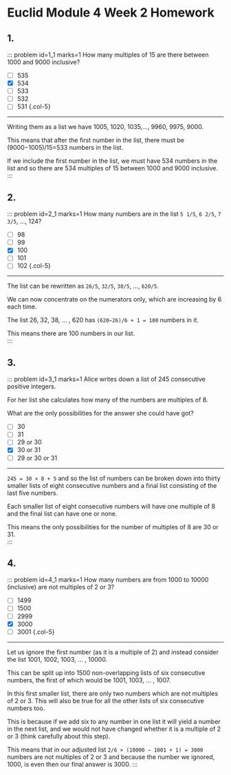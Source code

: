# Euclid Module 4 Week 2 Homework


## 1.
::: problem id=1_1 marks=1
How many multiples of 15 are there between 1000 and 9000 inclusive?   

* [ ] 535
* [x] 534
* [ ] 533
* [ ] 532
* [ ] 531
{.col-5}

---

Writing them as a list we have 1005, 1020, 1035,…, 9960, 9975, 9000.  

This means that after the first number in the list, there must be (9000−1005)/15=533 numbers in the list.  

If we include the first number in the list, we must have 534 numbers in the list and so there are 534 multiples of 15 between 1000 and 9000 inclusive.  
:::


## 2.
::: problem id=2_1 marks=1 
How many numbers are in the list `5 1/5`, `6 2/5`, `7 3/5`, …, 124?   

* [ ] 98
* [ ] 99
* [x] 100
* [ ] 101
* [ ] 102
{.col-5}

---

The list can be rewritten as `26/5`, `32/5`, `38/5`, ..., `620/5`.   

We can now concentrate on the numerators only, which are increasing by 6 each time.  

The list 26, 32, 38, ... , 620 has `(620−26)/6 + 1 = 100` numbers in it.  

This means there are 100 numbers in our list.  
:::


## 3.
::: problem id=3_1 marks=1
Alice writes down a list of 245 consecutive positive integers.  

For her list she calculates how many of the numbers are multiples of 8.  

What are the only possibilities for the answer she could have got?     

* [ ] 30
* [ ] 31
* [ ] 29 or 30
* [x] 30 or 31
* [ ] 29 or 30 or 31

---

`245 = 30 × 8 + 5` and so the list of numbers can be broken down into thirty smaller lists of eight consecutive numbers and a final list consisting of the last five numbers.  

Each smaller list of eight consecutive numbers will have one multiple of 8 and the final list can have one or none.  

This means the only possibilities for the number of multiples of 8 are 30 or 31.  
:::


## 4.
::: problem id=4_1 marks=1
How many numbers are from 1000 to 10000 (inclusive) are not multiples of 2 or 3?    

* [ ] 1499
* [ ] 1500
* [ ] 2999
* [x] 3000
* [ ] 3001
{.col-5}

---

Let us ignore the first number (as it is a multiple of 2) and instead consider the list 1001, 1002, 1003, ... , 10000.  

This can be split up into 1500 non-overlapping lists of six consecutive numbers, the first of which would be 1001, 1003, ... , 1007.

In this first smaller list, there are only two numbers which are not multiples of 2 or 3. This will also be true for all the other lists of six consecutive numbers too.  

This is because if we add six to any number in one list it will yield a number in the next list, and we would not have changed whether it is a multiple of 2 or 3 (think carefully about this step).  

This means that in our adjusted list `2/6 × (10000 − 1001 + 1) = 3000` numbers are not multiples of 2 or 3 and because the number we ignored, 1000, is even then our final answer is 3000.
:::